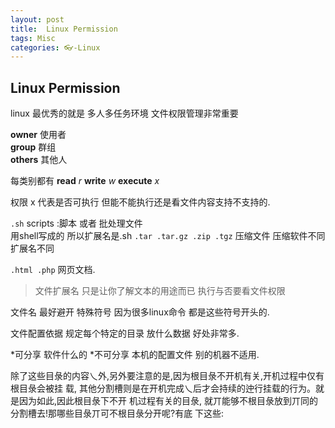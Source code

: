 ```yaml
---
layout: post
title:  Linux Permission
tags: Misc
categories: 👓-Linux
---
```


## Linux Permission
 linux 最优秀的就是 多人多任务环境    文件权限管理非常重要

**owner**  使用者  
**group**  群组             
**others** 其他人
   
每类别都有 
**read**      *r*
**write**     *w*
**execute**   *x*

权限 x 代表是否可执行  但能不能执行还是看文件内容支持不支持的.

`.sh`                     scripts :脚本 或者 批处理文件   
  用shell写成的 所以扩展名是.sh
`.tar .tar.gz .zip .tgz`  压缩文件  压缩软件不同 扩展名不同

`.html .php`              网页文档.
  
> 文件扩展名 只是让你了解文本的用途而已 执行与否要看文件权限

 文件名 最好避开 特殊符号  因为很多linux命令 都是这些符号开头的.

文件配置依据 
规定每个特定的目录 放什么数据      好处非常多.


*可分享    软件什么的
*不可分享  本机的配置文件 别的机器不适用.




除了这些目彔的内容乀外,另外要注意的是,因为根目彔不开机有关,开机过程中仅有根目彔会被挂 载, 其他分割槽则是在开机完成乀后才会持续的迚行挂载的行为。就是因为如此,因此根目彔下不开 机过程有关的目彔, 就丌能够不根目彔放到丌同的分割槽去!那哪些目彔丌可不根目彔分开呢?有底 下这些: 
  

 
















